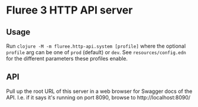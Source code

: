 # Fluree 3 HTTP API server

## Usage

Run `clojure -M -m fluree.http-api.system [profile]` where the optional
`profile` arg can be one of `prod` (default) or `dev`. See
`resources/config.edn` for the different parameters these profiles enable.

## API

Pull up the root URL of this server in a web browser for Swagger docs of the
API. I.e. if it says it's running on port 8090, browse to http://localhost:8090/
